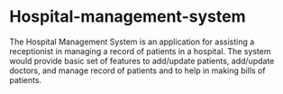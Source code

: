 # Hospital-management-system
The Hospital Management System is an application for assisting a receptionist in managing a record of  patients  in  a  hospital. The system  would  provide  basic  set of features  to  add/update  patients, add/update doctors, and manage record of patients and to help in making bills of patients.
